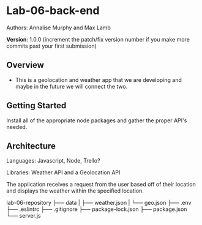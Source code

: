 # Lab-06-back-end

Authors: Annalise Murphy and Max Lamb

**Version**: 1.0.0 (increment the patch/fix version number if you make more commits past your first submission)


## Overview
<!-- Provide a high level overview of what this application is and why you are building it, beyond the fact that it's an assignment for this class. (i.e. What's your problem domain?) -->
* This is a geolocation and weather app that we are developing and maybe in the future we will connect the two.

## Getting Started
<!-- What are the steps that a developer user must take in order to build this app on their own machine and get it running? -->
Install all of the appropriate node packages and gather the proper API's needed.
## Architecture
<!-- To the best of your ability, provide a detailed description of the application design. What technologies (languages, libraries, etc) you're using, and any other relevant design information. The audience would be a new developer user to the project -->
Languages: Javascript, Node, Trello?

Libraries: Weather API and a Geolocation API

The application receives a request from the user based off of their location and displays the weather within the specified location.

lab-06-repository
   ├── data
   |     ├── weather.json
   |     └── geo.json
   ├── .env
   ├── .eslintrc
   ├── .gitignore
   ├── package-lock.json
   ├── package.json
   └── server.js